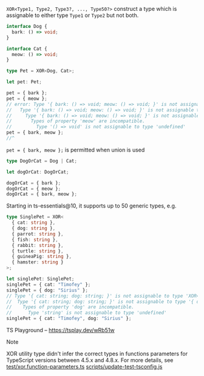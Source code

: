 `XOR<Type1, Type2, Type3?, ..., Type50?>` construct a type which is assignable to either type `Type1` or `Type2` but not
both.

```ts
interface Dog {
  bark: () => void;
}

interface Cat {
  meow: () => void;
}

type Pet = XOR<Dog, Cat>;

let pet: Pet;

pet = { bark };
pet = { meow };
// error: Type '{ bark: () => void; meow: () => void; }' is not assignable to type '(Without<Dog, Cat> & Cat) | (Without<Cat, Dog> & Dog)'.
//   Type '{ bark: () => void; meow: () => void; }' is not assignable to type 'Without<Cat, Dog> & Dog'.
//     Type '{ bark: () => void; meow: () => void; }' is not assignable to type 'Without<Cat, Dog>'.
//       Types of property 'meow' are incompatible.
//         Type '() => void' is not assignable to type 'undefined'
pet = { bark, meow };
//^
```

`pet = { bark, meow };` is permitted when union is used

```ts
type DogOrCat = Dog | Cat;

let dogOrCat: DogOrCat;

dogOrCat = { bark };
dogOrCat = { meow };
dogOrCat = { bark, meow };
```

Starting in ts-essentials@10, it supports up to 50 generic types, e.g.

```ts
type SinglePet = XOR<
  { cat: string },
  { dog: string },
  { parrot: string },
  { fish: string },
  { rabbit: string },
  { turtle: string },
  { guineaPig: string },
  { hamster: string }
>;

let singlePet: SinglePet;
singlePet = { cat: "Timofey" };
singlePet = { dog: "Sirius" };
// Type '{ cat: string; dog: string; }' is not assignable to type 'XOR<{ cat: string; }, { dog: string; }, { parrot: string; }, { fish: string; }, { rabbit: string; }, { turtle: string; }, { guineaPig: string; }, { hamster: string; }, unknown, unknown, unknown, unknown, unknown, unknown, unknown, unknown, unknown, unknown, unknown, unknown, unknown, unknown, unknown, ... 26 more .....'.
//  Type '{ cat: string; dog: string; }' is not assignable to type '{ dog?: undefined; parrot?: undefined; fish?: undefined; rabbit?: undefined; turtle?: undefined; guineaPig?: undefined; hamster?: undefined; cat?: undefined; }'.
//    Types of property 'dog' are incompatible.
//      Type 'string' is not assignable to type 'undefined'
singlePet = { cat: "Timofey", dog: "Sirius" };
```

TS Playground – https://tsplay.dev/wRb51w

> [!NOTE]  
> XOR utility type didn't infer the correct types in functions parameters for TypeScript
> versions between 4.5.x and 4.8.x. For more details, see [test/xor.function-parameters.ts](../../test/xor.function-parameters.ts) [scripts/update-test-tsconfig.js](../../scripts/update-test-tsconfig.js)
